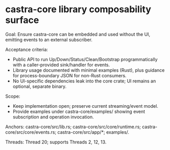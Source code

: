 # castra-core library composability surface

Goal: Ensure castra-core can be embedded and used without the UI, emitting events to an external subscriber.

Acceptance criteria:
- Public API to run Up/Down/Status/Clean/Bootstrap programmatically with a caller-provided sink/handler for events.
- Library usage documented with minimal examples (Rust), plus guidance for process-boundary JSON for non-Rust consumers.
- No UI-specific dependencies leak into the core crate; UI remains an optional, separate binary.

Scope:
- Keep implementation open; preserve current streaming/event model.
- Provide examples under castra-core/examples/ showing event subscription and operation invocation.

Anchors: castra-core/src/lib.rs; castra-core/src/core/runtime.rs; castra-core/src/core/events.rs; castra-core/src/app/*; examples/.

Threads: Thread 20; supports Threads 2, 12, 13.